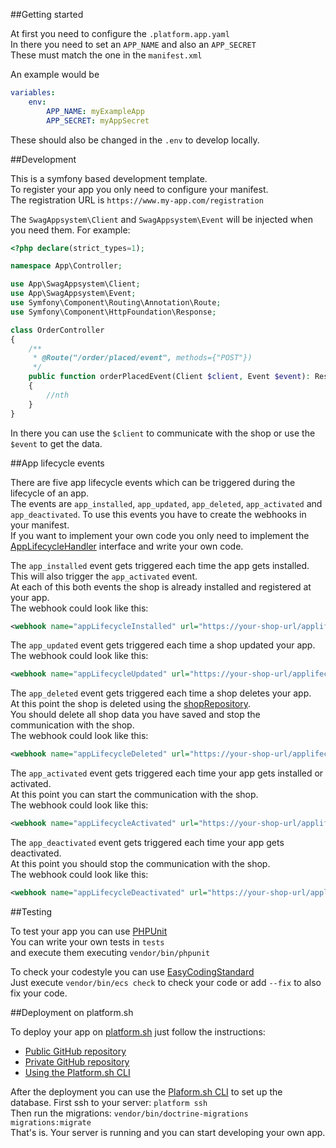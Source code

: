 ##Getting started

At first you need to configure the `.platform.app.yaml`  
In there you need to set an `APP_NAME` and also an `APP_SECRET`  
These must match the one in the `manifest.xml`

An example would be
```yaml
variables:
    env:
        APP_NAME: myExampleApp
        APP_SECRET: myAppSecret
```

These should also be changed in the `.env` to develop locally. 

##Development

This is a symfony based development template.  
To register your app you only need to configure your manifest.  
The registration URL is `https://www.my-app.com/registration`

The `SwagAppsystem\Client` and `SwagAppsystem\Event` will be injected when you need them.
For example: 

```php
<?php declare(strict_types=1);

namespace App\Controller;

use App\SwagAppsystem\Client;
use App\SwagAppsystem\Event;
use Symfony\Component\Routing\Annotation\Route;
use Symfony\Component\HttpFoundation\Response;

class OrderController
{
    /**
     * @Route("/order/placed/event", methods={"POST"})
     */
    public function orderPlacedEvent(Client $client, Event $event): Response
    {
        //nth
    }
}
```

In there you can use the `$client` to communicate with the shop or use the `$event` to get the data.

##App lifecycle events

There are five app lifecycle events which can be triggered during the lifecycle of an app.  
The events are `app_installed`, `app_updated`, `app_deleted`, `app_activated` and `app_deactivated`.
To use this events you have to create the webhooks in your manifest.  
If you want to implement your own code you only need to implement the [AppLifecycleHandler](src/SwagAppsystem/AppLifecycleHandler.php) interface and write your own code.  

The `app_installed` event gets triggered each time the app gets installed.  
This will also trigger the `app_activated` event.  
At each of this both events the shop is already installed and registered at your app.  
The webhook could look like this:

```xml
<webhook name="appLifecycleInstalled" url="https://your-shop-url/applifecycle/installed" event="app_installed"/>
```

The `app_updated` event gets triggered each time a shop updated your app.  
The webhook could look like this:

```xml
<webhook name="appLifecycleUpdated" url="https://your-shop-url/applifecycle/updated" event="app_updated"/>
```

The `app_deleted` event gets triggered each time a shop deletes your app.  
At this point the shop is deleted using the [shopRepository](src/Repository/ShopRepository.php).  
You should delete all shop data you have saved and stop the communication with the shop.  
The webhook could look like this:

```xml
<webhook name="appLifecycleDeleted" url="https://your-shop-url/applifecycle/deleted" event="app_deleted"/>
```

The `app_activated` event gets triggered each time your app gets installed or activated.  
At this point you can start the communication with the shop.  
The webhook could look like this:
```xml
<webhook name="appLifecycleActivated" url="https://your-shop-url/applifecycle/activated" event="app_activated"/>
```

The `app_deactivated` event gets triggered each time your app gets deactivated.  
At this point you should stop the communication with the shop.  
The webhook could look like this:

```xml
<webhook name="appLifecycleDeactivated" url="https://your-shop-url/applifecycle/deactivated" event="app_deactivated"/>
```

##Testing

To test your app you can use [PHPUnit](https://phpunit.de/index.html)  
You can write your own tests in `tests`  
and execute them executing `vendor/bin/phpunit`

To check your codestyle you can use [EasyCodingStandard](https://github.com/symplify/easy-coding-standard)  
Just execute `vendor/bin/ecs check` to check your code or add `--fix` to also fix your code.

##Deployment on platform.sh

To deploy your app on [platform.sh](platform.sh) just follow the instructions:
* [Public GitHub repository](https://docs.platform.sh/integrations/source/github.html)
* [Private GitHub repository](https://docs.platform.sh/development/private-repository.html)
* [Using the Platform.sh CLI](https://github.com/platformsh/platformsh-cli)

After the deployment you can use the [Plaform.sh CLI]((https://github.com/platformsh/platformsh-cli)) to set up the database.
First ssh to your server: `platform ssh`  
Then run the migrations: `vendor/bin/doctrine-migrations migrations:migrate`  
That's is. Your server is running and you can start developing your own app. 